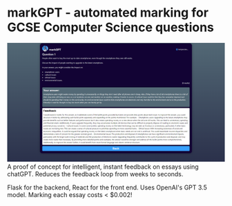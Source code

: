 # markGPT - automated marking for GCSE Computer Science questions
<img src="frontend/src/assets/demo_screenshot_2.png">
A proof of concept for intelligent, instant feedback on essays using chatGPT. Reduces the feedback loop from weeks to seconds.

Flask for the backend, React for the front end. Uses OpenAI's GPT 3.5 model. Marking each essay costs < $0.002!
